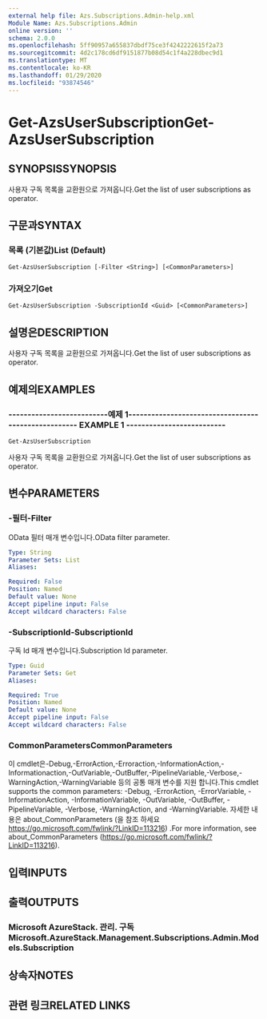 ```yaml
---
external help file: Azs.Subscriptions.Admin-help.xml
Module Name: Azs.Subscriptions.Admin
online version: ''
schema: 2.0.0
ms.openlocfilehash: 5ff90957a655837dbdf75ce3f4242222615f2a73
ms.sourcegitcommit: 4d2c178cd6df9151877b08d54c1f4a228dbec9d1
ms.translationtype: MT
ms.contentlocale: ko-KR
ms.lasthandoff: 01/29/2020
ms.locfileid: "93874546"
---
```

# <span data-ttu-id="f44ec-101">Get-AzsUserSubscription</span><span class="sxs-lookup"><span data-stu-id="f44ec-101">Get-AzsUserSubscription</span></span>

## <span data-ttu-id="f44ec-102">SYNOPSIS</span><span class="sxs-lookup"><span data-stu-id="f44ec-102">SYNOPSIS</span></span>
<span data-ttu-id="f44ec-103">사용자 구독 목록을 교환원으로 가져옵니다.</span><span class="sxs-lookup"><span data-stu-id="f44ec-103">Get the list of user subscriptions as operator.</span></span>

## <span data-ttu-id="f44ec-104">구문과</span><span class="sxs-lookup"><span data-stu-id="f44ec-104">SYNTAX</span></span>

### <span data-ttu-id="f44ec-105">목록 (기본값)</span><span class="sxs-lookup"><span data-stu-id="f44ec-105">List (Default)</span></span>
```
Get-AzsUserSubscription [-Filter <String>] [<CommonParameters>]
```

### <span data-ttu-id="f44ec-106">가져오기</span><span class="sxs-lookup"><span data-stu-id="f44ec-106">Get</span></span>
```
Get-AzsUserSubscription -SubscriptionId <Guid> [<CommonParameters>]
```

## <span data-ttu-id="f44ec-107">설명은</span><span class="sxs-lookup"><span data-stu-id="f44ec-107">DESCRIPTION</span></span>
<span data-ttu-id="f44ec-108">사용자 구독 목록을 교환원으로 가져옵니다.</span><span class="sxs-lookup"><span data-stu-id="f44ec-108">Get the list of user subscriptions as operator.</span></span>

## <span data-ttu-id="f44ec-109">예제의</span><span class="sxs-lookup"><span data-stu-id="f44ec-109">EXAMPLES</span></span>

### <span data-ttu-id="f44ec-110">--------------------------예제 1--------------------------</span><span class="sxs-lookup"><span data-stu-id="f44ec-110">-------------------------- EXAMPLE 1 --------------------------</span></span>
```
Get-AzsUserSubscription
```

<span data-ttu-id="f44ec-111">사용자 구독 목록을 교환원으로 가져옵니다.</span><span class="sxs-lookup"><span data-stu-id="f44ec-111">Get the list of user subscriptions as operator.</span></span>

## <span data-ttu-id="f44ec-112">변수</span><span class="sxs-lookup"><span data-stu-id="f44ec-112">PARAMETERS</span></span>

### <span data-ttu-id="f44ec-113">-필터</span><span class="sxs-lookup"><span data-stu-id="f44ec-113">-Filter</span></span>
<span data-ttu-id="f44ec-114">OData 필터 매개 변수입니다.</span><span class="sxs-lookup"><span data-stu-id="f44ec-114">OData filter parameter.</span></span>

```yaml
Type: String
Parameter Sets: List
Aliases:

Required: False
Position: Named
Default value: None
Accept pipeline input: False
Accept wildcard characters: False
```

### <span data-ttu-id="f44ec-115">-SubscriptionId</span><span class="sxs-lookup"><span data-stu-id="f44ec-115">-SubscriptionId</span></span>
<span data-ttu-id="f44ec-116">구독 Id 매개 변수입니다.</span><span class="sxs-lookup"><span data-stu-id="f44ec-116">Subscription Id parameter.</span></span>

```yaml
Type: Guid
Parameter Sets: Get
Aliases:

Required: True
Position: Named
Default value: None
Accept pipeline input: False
Accept wildcard characters: False
```

### <span data-ttu-id="f44ec-117">CommonParameters</span><span class="sxs-lookup"><span data-stu-id="f44ec-117">CommonParameters</span></span>
<span data-ttu-id="f44ec-118">이 cmdlet은-Debug,-ErrorAction,-Erroraction,-InformationAction,-Informationaction,-OutVariable,-OutBuffer,-PipelineVariable,-Verbose,-WarningAction,-WarningVariable 등의 공통 매개 변수를 지원 합니다.</span><span class="sxs-lookup"><span data-stu-id="f44ec-118">This cmdlet supports the common parameters: -Debug, -ErrorAction, -ErrorVariable, -InformationAction, -InformationVariable, -OutVariable, -OutBuffer, -PipelineVariable, -Verbose, -WarningAction, and -WarningVariable.</span></span> <span data-ttu-id="f44ec-119">자세한 내용은 about_CommonParameters (을 참조 하세요 https://go.microsoft.com/fwlink/?LinkID=113216) .</span><span class="sxs-lookup"><span data-stu-id="f44ec-119">For more information, see about_CommonParameters (https://go.microsoft.com/fwlink/?LinkID=113216).</span></span>

## <span data-ttu-id="f44ec-120">입력</span><span class="sxs-lookup"><span data-stu-id="f44ec-120">INPUTS</span></span>

## <span data-ttu-id="f44ec-121">출력</span><span class="sxs-lookup"><span data-stu-id="f44ec-121">OUTPUTS</span></span>

### <span data-ttu-id="f44ec-122">Microsoft AzureStack. 관리. 구독</span><span class="sxs-lookup"><span data-stu-id="f44ec-122">Microsoft.AzureStack.Management.Subscriptions.Admin.Models.Subscription</span></span>

## <span data-ttu-id="f44ec-123">상속자</span><span class="sxs-lookup"><span data-stu-id="f44ec-123">NOTES</span></span>

## <span data-ttu-id="f44ec-124">관련 링크</span><span class="sxs-lookup"><span data-stu-id="f44ec-124">RELATED LINKS</span></span>

